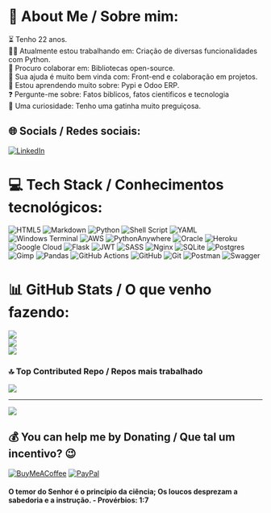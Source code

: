 # 💫 About Me / Sobre mim:
⏳ Tenho 22 anos.<br>👨‍💻 Atualmente estou trabalhando em: Criação de diversas funcionalidades com Python.<br>🔎 Procuro colaborar em: Bibliotecas open-source.<br>🤝 Sua ajuda é muito bem vinda com: Front-end e colaboração em projetos.<br>📖 Estou aprendendo muito sobre: Pypi e Odoo ERP.<br>❓ Pergunte-me sobre: Fatos biblicos, fatos cientificos e tecnologia<br>🤌 Uma curiosidade: Tenho uma gatinha muito preguiçosa.


## 🌐 Socials / Redes sociais:
[![LinkedIn](https://img.shields.io/badge/LinkedIn-%230077B5.svg?logo=linkedin&logoColor=white)](https://linkedin.com/in/https://www.linkedin.com/in/gabriel-lopes2002/) 

# 💻 Tech Stack / Conhecimentos tecnológicos:
![HTML5](https://img.shields.io/badge/html5-%23E34F26.svg?style=for-the-badge&logo=html5&logoColor=white) ![Markdown](https://img.shields.io/badge/markdown-%23000000.svg?style=for-the-badge&logo=markdown&logoColor=white) ![Python](https://img.shields.io/badge/python-3670A0?style=for-the-badge&logo=python&logoColor=ffdd54) ![Shell Script](https://img.shields.io/badge/shell_script-%23121011.svg?style=for-the-badge&logo=gnu-bash&logoColor=white) ![YAML](https://img.shields.io/badge/yaml-%23ffffff.svg?style=for-the-badge&logo=yaml&logoColor=151515) ![Windows Terminal](https://img.shields.io/badge/Windows%20Terminal-%234D4D4D.svg?style=for-the-badge&logo=windows-terminal&logoColor=white) ![AWS](https://img.shields.io/badge/AWS-%23FF9900.svg?style=for-the-badge&logo=amazon-aws&logoColor=white) ![PythonAnywhere](https://img.shields.io/badge/pythonanywhere-%232F9FD7.svg?style=for-the-badge&logo=pythonanywhere&logoColor=151515) ![Oracle](https://img.shields.io/badge/Oracle-F80000?style=for-the-badge&logo=oracle&logoColor=white) ![Heroku](https://img.shields.io/badge/heroku-%23430098.svg?style=for-the-badge&logo=heroku&logoColor=white) ![Google Cloud](https://img.shields.io/badge/GoogleCloud-%234285F4.svg?style=for-the-badge&logo=google-cloud&logoColor=white) ![Flask](https://img.shields.io/badge/flask-%23000.svg?style=for-the-badge&logo=flask&logoColor=white) ![JWT](https://img.shields.io/badge/JWT-black?style=for-the-badge&logo=JSON%20web%20tokens) ![SASS](https://img.shields.io/badge/SASS-hotpink.svg?style=for-the-badge&logo=SASS&logoColor=white) ![Nginx](https://img.shields.io/badge/nginx-%23009639.svg?style=for-the-badge&logo=nginx&logoColor=white) ![SQLite](https://img.shields.io/badge/sqlite-%2307405e.svg?style=for-the-badge&logo=sqlite&logoColor=white) ![Postgres](https://img.shields.io/badge/postgres-%23316192.svg?style=for-the-badge&logo=postgresql&logoColor=white) ![Gimp](https://img.shields.io/badge/Gimp-657D8B?style=for-the-badge&logo=gimp&logoColor=FFFFFF) ![Pandas](https://img.shields.io/badge/pandas-%23150458.svg?style=for-the-badge&logo=pandas&logoColor=white) ![GitHub Actions](https://img.shields.io/badge/github%20actions-%232671E5.svg?style=for-the-badge&logo=githubactions&logoColor=white) ![GitHub](https://img.shields.io/badge/github-%23121011.svg?style=for-the-badge&logo=github&logoColor=white) ![Git](https://img.shields.io/badge/git-%23F05033.svg?style=for-the-badge&logo=git&logoColor=white) ![Postman](https://img.shields.io/badge/Postman-FF6C37?style=for-the-badge&logo=postman&logoColor=white) ![Swagger](https://img.shields.io/badge/-Swagger-%23Clojure?style=for-the-badge&logo=swagger&logoColor=white)
# 📊 GitHub Stats / O que venho fazendo:
![](https://github-readme-stats.vercel.app/api?username=gabriellopesdesouza2002&theme=dark&hide_border=false&include_all_commits=false&count_private=true)<br/>
![](https://github-readme-streak-stats.herokuapp.com/?user=gabriellopesdesouza2002&theme=dark&hide_border=false)<br/>
![](https://github-readme-stats.vercel.app/api/top-langs/?username=gabriellopesdesouza2002&theme=dark&hide_border=false&include_all_commits=false&count_private=true&layout=compact)

### 🔝 Top Contributed Repo / Repos mais trabalhado
![](https://github-contributor-stats.vercel.app/api?username=gabriellopesdesouza2002&limit=5&theme=dark&combine_all_yearly_contributions=true)

---
[![](https://visitcount.itsvg.in/api?id=gabriellopesdesouza2002&icon=7&color=6)](https://visitcount.itsvg.in)

  ## 💰 You can help me by Donating / Que tal um incentivo? 😉
  [![BuyMeACoffee](https://img.shields.io/badge/Buy%20Me%20a%20Coffee-ffdd00?style=for-the-badge&logo=buy-me-a-coffee&logoColor=black)](https://buymeacoffee.com/gabriellopes) [![PayPal](https://img.shields.io/badge/PayPal-00457C?style=for-the-badge&logo=paypal&logoColor=white)](https://paypal.me/gabriellopesdesouza2002@gmail.com) 

  
<!-- Proudly created with GPRM ( https://gprm.itsvg.in ) -->
#### O temor do Senhor é o princípio da ciência; Os loucos desprezam a sabedoria e a instrução. - Provérbios: 1:7



